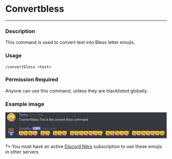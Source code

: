 # Convertbless
---
### Description
This command is used to convert text into Bless letter emojis.
### Usage
```
/convertbless <text>
```
### Permission Required
Anyone can use this command, unless they are blacklisted globally.

### Example image
![convert example](../images/convertbless.PNG)

?> You must have an active [Discord Nitro](https://discord.com/nitro) subscription to use these emojis in other servers
